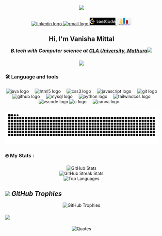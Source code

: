 

<div align="center">
  <img height="150" src="https://media.giphy.com/media/qT3NpahR7tGnOqqjng/giphy.gif?cid=ecf05e47f6cbxs2y92zf69c6teu1cl49m7ljckaa1gbblbxb&ep=v1_stickers_related&rid=giphy.gif&ct=s"  />
</div>

###


<div align="center">
  <a href="https://www.linkedin.com/in/vanisha-mittal-2133b5302/" target="_blank">
    <img src="https://img.shields.io/static/v1?message=LinkedIn&logo=linkedin&label=&color=0077B5&logoColor=white&labelColor=&style=for-the-badge" height="25" alt="linkedin logo"  />
  </a>
  <a href="mailto:vanishamittal1409@gmail.com" target="_blank">
    <img src="https://img.shields.io/static/v1?message=Gmail&logo=gmail&label=&color=D14836&logoColor=white&labelColor=&style=for-the-badge" height="25" alt="gmail logo"  />
  </a>
  <a href="https://leetcode.com/u/VanishaMittal09/" target="_blank">
    <img src="./image.webp" height="25" alt="leetcode logo"  />
  </a>
  <a href="https://codeforces.com/profile/vanishamittal1409" target="_blank">
    <img src="./image1.webp" height="25" alt="codeforces logo"  />
  </a>
</div>

###
<h2 align="center" >Hi, I'm Vanisha Mittal <br><p style="font-size: 16px;"> <em>B.tech with Computer science at <a href="https://www.gla.ac.in/">GLA University, Mathura</a><img src="https://media.giphy.com/media/v1.Y2lkPTc5MGI3NjExaDJtdnJ1eG04MTg4NnJjbWtod2E0MWVlNHp1Z25namsybzM0YWp1dCZlcD12MV9zdGlja2Vyc19zZWFyY2gmY3Q9cw/ixN1f5UlViepnCjHkn/giphy.gif" width="30"> 
</em></p></h2>


###

###

<p align="left"><p align="center">
  <a href="https://github.com/vanisha-mittal">
    <img src="https://readme-typing-svg.demolab.com/?lines=Java%20and%20Web%20Tech%20proficient;Interested%20in%20Real life%20problems%20;Always%20learning%20new%20things&font=Courier%20New%20Code&center=true&width=440&height=45&color=4e509c&vCenter=true&pause=500&size=20" /></a>
</p></p>

###

<h3 align="left">🛠 Language and tools</h3>

###

<div align="center">
  <img src="https://cdn.jsdelivr.net/gh/devicons/devicon/icons/java/java-original.svg" height="40" alt="java logo"  />
  <img width="12" />
  <img src="https://cdn.jsdelivr.net/gh/devicons/devicon/icons/html5/html5-plain.svg" height="40" alt="html5 logo"  />
  <img width="12" />
  <img src="https://cdn.jsdelivr.net/gh/devicons/devicon/icons/css3/css3-plain.svg" height="40" alt="css3 logo"  />
  <img width="12" />
  <img src="https://cdn.jsdelivr.net/gh/devicons/devicon/icons/javascript/javascript-plain.svg" height="40" alt="javascript logo"  />
  <img width="12" />
  <img src="https://cdn.jsdelivr.net/gh/devicons/devicon/icons/git/git-original.svg" height="40" alt="git logo"  />
  <img width="12" />
  <img src="https://cdn.jsdelivr.net/gh/devicons/devicon/icons/github/github-original.svg" height="40" alt="github logo"  />
  <img width="12" />
  
  <img src="https://cdn.jsdelivr.net/gh/devicons/devicon/icons/mysql/mysql-original.svg" height="40" alt="mysql logo"  />
  <img width="12" />
  <img src="https://cdn.jsdelivr.net/gh/devicons/devicon/icons/python/python-original.svg" height="40" alt="python logo"  />
  <img width="12" />
  <img src="https://cdn.jsdelivr.net/gh/devicons/devicon/icons/tailwindcss/tailwindcss-original-wordmark.svg" height="40" alt="tailwindcss logo"  />
  <img width="12" />
  <img src="https://cdn.jsdelivr.net/gh/devicons/devicon/icons/vscode/vscode-original.svg" height="40" alt="vscode logo"  />
  <img src="https://cdn.jsdelivr.net/gh/devicons/devicon/icons/c/c-plain.svg" height="40" alt="c logo"  />
  <img width="12" />
  <img src="https://cdn.jsdelivr.net/gh/devicons/devicon/icons/canva/canva-original.svg" height="40" alt="canva logo"  />
  <img width="12" />
  
</div>

###
<picture>
  <source media="(prefers-color-scheme: dark)" srcset="https://raw.githubusercontent.com/vanisha-mittal/vanisha-mittal/output/github-snake-dark.svg" />
  <source media="(prefers-color-scheme: light)" srcset="https://raw.githubusercontent.com/vanisha-mittal/vanisha-mittal/output/github-snake.svg" />
  <img alt="github-snake" src="https://raw.githubusercontent.com/vanisha-mittal/vanisha-mittal/output/github-snake.svg" />
</picture>

<h3 align="left">🔥   My Stats :</h3>

###
<div align="center">
  <img src="https://github-readme-stats.vercel.app/api?username=vanisha-mittal&theme=dark&hide_border=false&include_all_commits=false&count_private=false" alt="GitHub Stats">
  <br/>
  <img src="https://nirzak-streak-stats.vercel.app/?user=vanisha-mittal&theme=dark&hide_border=false" alt="GitHub Streak Stats">
  <br/>
  <img src="https://github-readme-stats.vercel.app/api/top-langs/?username=vanisha-mittal&theme=dark&hide_border=false&include_all_commits=false&count_private=false&layout=compact" alt="Top Languages">
</div>

###




<div align="center">
  <h2 align="left"><img src="https://media1.giphy.com/media/v1.Y2lkPTc5MGI3NjExZzB0OWp0MWttdzExdzZvajZ5MXVoejFldjFlc2pmYnd3c3BiamxoeiZlcD12MV9pbnRlcm5hbF9naWZfYnlfaWQmY3Q9cw/zjPuT0erGMWONFdxEl/giphy.gif" width="60"> <em>GitHub Trophies </em></h2>
  <img src="https://github-profile-trophy.vercel.app/?username=vanisha-mittal&theme=radical&no-frame=false&no-bg=true&margin-w=4" alt="GitHub Trophies">
  
  <h3 align="left"> <img src="https://media.giphy.com/media/v1.Y2lkPWVjZjA1ZTQ3ejltYjdyZ2thamdxN2l0NGlnZHRtanpycnRmZGt3d3ViNG9ob3QxMSZlcD12MV9zdGlja2Vyc19zZWFyY2gmY3Q9cw/uBbM1cpCJiQRDtSDM8/giphy.gif" width="60"> 
</h3>
  <img src="https://quotes-github-readme.vercel.app/api?type=horizontal&theme=radical" alt="Quotes">
</div>
<br>











